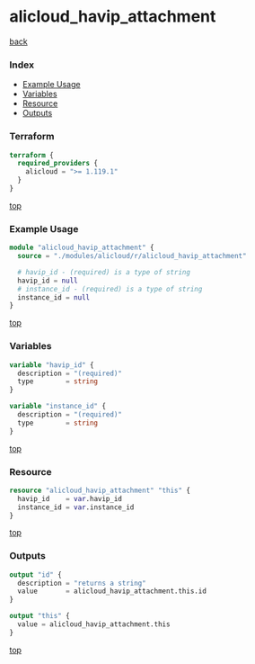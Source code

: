 # alicloud_havip_attachment

[back](../alicloud.md)

### Index

- [Example Usage](#example-usage)
- [Variables](#variables)
- [Resource](#resource)
- [Outputs](#outputs)

### Terraform

```terraform
terraform {
  required_providers {
    alicloud = ">= 1.119.1"
  }
}
```

[top](#index)

### Example Usage

```terraform
module "alicloud_havip_attachment" {
  source = "./modules/alicloud/r/alicloud_havip_attachment"

  # havip_id - (required) is a type of string
  havip_id = null
  # instance_id - (required) is a type of string
  instance_id = null
}
```

[top](#index)

### Variables

```terraform
variable "havip_id" {
  description = "(required)"
  type        = string
}

variable "instance_id" {
  description = "(required)"
  type        = string
}
```

[top](#index)

### Resource

```terraform
resource "alicloud_havip_attachment" "this" {
  havip_id    = var.havip_id
  instance_id = var.instance_id
}
```

[top](#index)

### Outputs

```terraform
output "id" {
  description = "returns a string"
  value       = alicloud_havip_attachment.this.id
}

output "this" {
  value = alicloud_havip_attachment.this
}
```

[top](#index)